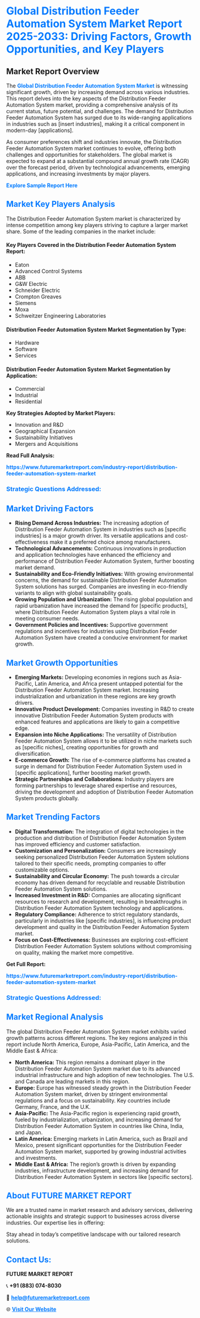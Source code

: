 <h1 style="color: #007BFF;">Global Distribution Feeder Automation System Market Report 2025-2033: Driving Factors, Growth Opportunities, and Key Players</h1>

<section id="overview">
<h2>Market Report Overview</h2>
<p>The <a href="https://www.futuremarketreport.com/industry-report/distribution-feeder-automation-system-market" style="color: #007BFF; text-decoration: none;"><strong>Global Distribution Feeder Automation System Market</strong></a> is witnessing significant growth, driven by increasing demand across various industries. This report delves into the key aspects of the Distribution Feeder Automation System market, providing a comprehensive analysis of its current status, future potential, and challenges. The demand for Distribution Feeder Automation System has surged due to its wide-ranging applications in industries such as [insert industries], making it a critical component in modern-day [applications].</p>
<p>As consumer preferences shift and industries innovate, the Distribution Feeder Automation System market continues to evolve, offering both challenges and opportunities for stakeholders. The global market is expected to expand at a substantial compound annual growth rate (CAGR) over the forecast period, driven by technological advancements, emerging applications, and increasing investments by major players.</p>
</section>

<section id="overview">
<p><a href="https://www.futuremarketreport.com/request-sample/reportId=108109" style="color: #007BFF; text-decoration: none;"><strong>Explore Sample Report Here</strong></a></p>
</section>

<section id="key-players">
<h2 style="color: #007BFF;">Market Key Players Analysis</h2>
<p>The Distribution Feeder Automation System market is characterized by intense competition among key players striving to capture a larger market share. Some of the leading companies in the market include:</p>
<h4>Key Players Covered in the Distribution Feeder Automation System Report:</h4>
<ul><li>Eaton</li><li>Advanced Control Systems</li><li>ABB</li><li>G&amp;W Electric</li><li>Schneider Electric</li><li>Crompton Greaves</li><li>Siemens</li><li>Moxa</li><li>Schweitzer Engineering Laboratories</li></ul>
<h4>Distribution Feeder Automation System Market Segmentation by Type:</h4>
<ul><li>Hardware</li><li>Software</li><li>Services</li></ul>

<h4>Distribution Feeder Automation System Market Segmentation by Application:</h4>
<ul><li>Commercial</li><li>Industrial</li><li>Residential</li></ul>
<p><strong>Key Strategies Adopted by Market Players:</strong></p>
<ul>
<li>Innovation and R&D</li>
<li>Geographical Expansion</li>
<li>Sustainability Initiatives</li>
<li>Mergers and Acquisitions</li>
</ul>
</section>

<section>
<p><strong>Read Full Analysis: </strong></p><a href="https://www.futuremarketreport.com/industry-report/distribution-feeder-automation-system-market" style="color: #007BFF; text-decoration: none;"><strong>https://www.futuremarketreport.com/industry-report/distribution-feeder-automation-system-market</strong></a>
<h3 style="color: #007BFF;">Strategic Questions Addressed:</h3>
</section>

<section id="driving-factors">
<h2 style="color: #007BFF;">Market Driving Factors</h2>
<ul>
<li><strong>Rising Demand Across Industries:</strong> The increasing adoption of Distribution Feeder Automation System in industries such as [specific industries] is a major growth driver. Its versatile applications and cost-effectiveness make it a preferred choice among manufacturers.</li>
<li><strong>Technological Advancements:</strong> Continuous innovations in production and application technologies have enhanced the efficiency and performance of Distribution Feeder Automation System, further boosting market demand.</li>
<li><strong>Sustainability and Eco-Friendly Initiatives:</strong> With growing environmental concerns, the demand for sustainable Distribution Feeder Automation System solutions has surged. Companies are investing in eco-friendly variants to align with global sustainability goals.</li>
<li><strong>Growing Population and Urbanization:</strong> The rising global population and rapid urbanization have increased the demand for [specific products], where Distribution Feeder Automation System plays a vital role in meeting consumer needs.</li>
<li><strong>Government Policies and Incentives:</strong> Supportive government regulations and incentives for industries using Distribution Feeder Automation System have created a conducive environment for market growth.</li>
</ul>
</section>

<section id="growth-opportunities">
<h2 style="color: #007BFF;">Market Growth Opportunities</h2>
<ul>
<li><strong>Emerging Markets:</strong> Developing economies in regions such as Asia-Pacific, Latin America, and Africa present untapped potential for the Distribution Feeder Automation System market. Increasing industrialization and urbanization in these regions are key growth drivers.</li>
<li><strong>Innovative Product Development:</strong> Companies investing in R&D to create innovative Distribution Feeder Automation System products with enhanced features and applications are likely to gain a competitive edge.</li>
<li><strong>Expansion into Niche Applications:</strong> The versatility of Distribution Feeder Automation System allows it to be utilized in niche markets such as [specific niches], creating opportunities for growth and diversification.</li>
<li><strong>E-commerce Growth:</strong> The rise of e-commerce platforms has created a surge in demand for Distribution Feeder Automation System used in [specific applications], further boosting market growth.</li>
<li><strong>Strategic Partnerships and Collaborations:</strong> Industry players are forming partnerships to leverage shared expertise and resources, driving the development and adoption of Distribution Feeder Automation System products globally.</li>
</ul>
</section>

<section id="trending-factors">
<h2 style="color: #007BFF;">Market Trending Factors</h2>
<ul>
<li><strong>Digital Transformation:</strong> The integration of digital technologies in the production and distribution of Distribution Feeder Automation System has improved efficiency and customer satisfaction.</li>
<li><strong>Customization and Personalization:</strong> Consumers are increasingly seeking personalized Distribution Feeder Automation System solutions tailored to their specific needs, prompting companies to offer customizable options.</li>
<li><strong>Sustainability and Circular Economy:</strong> The push towards a circular economy has driven demand for recyclable and reusable Distribution Feeder Automation System solutions.</li>
<li><strong>Increased Investment in R&D:</strong> Companies are allocating significant resources to research and development, resulting in breakthroughs in Distribution Feeder Automation System technology and applications.</li>
<li><strong>Regulatory Compliance:</strong> Adherence to strict regulatory standards, particularly in industries like [specific industries], is influencing product development and quality in the Distribution Feeder Automation System market.</li>
<li><strong>Focus on Cost-Effectiveness:</strong> Businesses are exploring cost-efficient Distribution Feeder Automation System solutions without compromising on quality, making the market more competitive.</li>
</ul>
</section>

<section>
<p><strong>Get Full Report: </strong></p><a href="https://www.futuremarketreport.com/industry-report/distribution-feeder-automation-system-market" style="color: #007BFF; text-decoration: none;"><strong>https://www.futuremarketreport.com/industry-report/distribution-feeder-automation-system-market</strong></a>
<h3 style="color: #007BFF;">Strategic Questions Addressed:</h3>
</section>


<section id="regional-analysis">
<h2 style="color: #007BFF;">Market Regional Analysis</h2>
<p>The global Distribution Feeder Automation System market exhibits varied growth patterns across different regions. The key regions analyzed in this report include North America, Europe, Asia-Pacific, Latin America, and the Middle East & Africa:</p>
<ul>
<li><strong>North America:</strong> This region remains a dominant player in the Distribution Feeder Automation System market due to its advanced industrial infrastructure and high adoption of new technologies. The U.S. and Canada are leading markets in this region.</li>
<li><strong>Europe:</strong> Europe has witnessed steady growth in the Distribution Feeder Automation System market, driven by stringent environmental regulations and a focus on sustainability. Key countries include Germany, France, and the U.K.</li>
<li><strong>Asia-Pacific:</strong> The Asia-Pacific region is experiencing rapid growth, fueled by industrialization, urbanization, and increasing demand for Distribution Feeder Automation System in countries like China, India, and Japan.</li>
<li><strong>Latin America:</strong> Emerging markets in Latin America, such as Brazil and Mexico, present significant opportunities for the Distribution Feeder Automation System market, supported by growing industrial activities and investments.</li>
<li><strong>Middle East & Africa:</strong> The region’s growth is driven by expanding industries, infrastructure development, and increasing demand for Distribution Feeder Automation System in sectors like [specific sectors].</li>
</ul>
</section>

<footer>
<h2 style="color: #007BFF;">About FUTURE MARKET REPORT</h2>
<p>We are a trusted name in market research and advisory services, delivering actionable insights and strategic support to businesses across diverse industries. Our expertise lies in offering:</p>

<p>Stay ahead in today’s competitive landscape with our tailored research solutions.</p>

<h2 style="color: #007BFF;">Contact Us:</h2>
<p><strong>FUTURE MARKET REPORT</strong></p>
<p>📞 <strong>+91 (883) 074-8030</strong></p>
<p>📧 <strong><a href="mailto:help@futuremarketreport.com" style="color: #007BFF;">help@futuremarketreport.com</a></strong></p>
<p>🌐 <strong><a href="https://www.futuremarketreport.com/" style="color: #007BFF;">Visit Our Website</a></strong></p>
</footer>